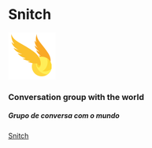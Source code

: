 # Snitch

![Snitch](https://github.com/Dev-Paulo-Henrique/Snitch/blob/main/Images/snitch.png)
### Conversation group with the world
##### Grupo de conversa com o mundo
[Snitch](https://dev-paulo-henrique.github.io/Snitch/)
